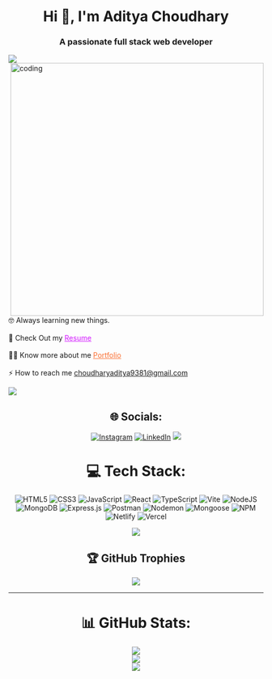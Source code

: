 

<h1 align="center">Hi 👋, I'm Aditya Choudhary</h1>
<h3 align="center">A passionate full stack web developer</h3>

<img src='https://raw.githubusercontent.com/andreasbm/readme/master/assets/lines/colored.png' />


 <img align="right" alt="coding" width="500" src="https://raw.githubusercontent.com/PolarBearGG/PolarBearGG/master/web-developer.gif">
<br>

🤓 Always learning new things.
<br>
<br>
🤔 Check Out my <a href="#" style="color: rgb(211, 28, 255);">Resume</a>
<br><br>
👨‍💻 Know more about me <a href="https://portfolio-choudharyaditya9381-gmailcoms-projects.vercel.app/" style="color: rgb(250, 111, 50);">Portfolio</a>
<br><br>
⚡ How to reach me <a href="mailto:choudharyaditya9381@gmail.com" style="color:rgb(250, 111, 50);">choudharyaditya9381@gmail.com</a>

<img src='https://raw.githubusercontent.com/andreasbm/readme/master/assets/lines/colored.png' />

<div align="center">

## 🌐 Socials:
[![Instagram](https://img.shields.io/badge/Instagram-%23E4405F.svg?logo=Instagram&logoColor=white)](https://www.instagram.com/ritik_lalera/?__pwa=1) [![LinkedIn](https://img.shields.io/badge/LinkedIn-%230077B5.svg?logo=linkedin&logoColor=white)](https://www.linkedin.com/in/aditya-choudhary-544192253/) 
<img src='https://raw.githubusercontent.com/andreasbm/readme/master/assets/lines/colored.png' />

<div align="center">

 # 💻 Tech Stack:

![HTML5](https://img.shields.io/badge/html5-%23E34F26.svg?style=for-the-badge&logo=html5&logoColor=white) ![CSS3](https://img.shields.io/badge/css3-%231572B6.svg?style=for-the-badge&logo=css3&logoColor=white) ![JavaScript](https://img.shields.io/badge/javascript-%23323330.svg?style=for-the-badge&logo=javascript&logoColor=%23F7DF1E) ![React](https://img.shields.io/badge/react-%2320232a.svg?style=for-the-badge&logo=react&logoColor=%2361DAFB) ![TypeScript](https://img.shields.io/badge/TypeScript-%233178C6.svg?style=for-the-badge&logo=typescript&logoColor=white
) ![Vite](https://img.shields.io/badge/vite-%23646CFF.svg?style=for-the-badge&logo=vite&logoColor=white) ![NodeJS](https://img.shields.io/badge/node.js-6DA55F?style=for-the-badge&logo=node.js&logoColor=white) ![MongoDB](https://img.shields.io/badge/MongoDB-%234ea94b.svg?style=for-the-badge&logo=mongodb&logoColor=white) ![Express.js](https://img.shields.io/badge/express.js-%23404d59.svg?style=for-the-badge&logo=express&logoColor=%2361DAFB) ![Postman](https://img.shields.io/badge/Postman-FF6C37?style=for-the-badge&logo=postman&logoColor=white) ![Nodemon](https://img.shields.io/badge/NODEMON-%23323330.svg?style=for-the-badge&logo=nodemon&logoColor=%BBDEAD) <img src="https://img.shields.io/badge/Mongoose-%23880000.svg?&style=for-the-badge&logo=mongoose&logoColor=white" alt="Mongoose"> ![NPM](https://img.shields.io/badge/NPM-%23CB3837.svg?style=for-the-badge&logo=npm&logoColor=white) ![Netlify](https://img.shields.io/badge/netlify-%23000000.svg?style=for-the-badge&logo=netlify&logoColor=#00C7B7) ![Vercel](https://img.shields.io/badge/vercel-%23000000.svg?style=for-the-badge&logo=vercel&logoColor=white)

<img src='https://raw.githubusercontent.com/andreasbm/readme/master/assets/lines/colored.png' />

## 🏆 GitHub Trophies
![](https://github-profile-trophy.vercel.app/?username=Ojaschikara&theme=radical&no-frame=false&no-bg=true&margin-w=4)

---

# 📊 GitHub Stats:
![](https://github-readme-stats.vercel.app/api?username=Adityachoudhary2&theme=dark&hide_border=false&include_all_commits=false&count_private=false)<br/>
![](https://github-readme-streak-stats.herokuapp.com/?user=Adityachoudhary2&theme=dark&hide_border=false)<br/>
![](https://github-readme-stats.vercel.app/api/top-langs/?username=Adityachoudhary2&theme=dark&hide_border=false&include_all_commits=false&count_private=false&layout=compact)

